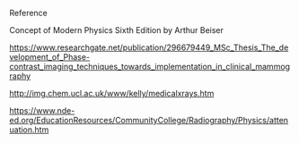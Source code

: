 Reference 

Concept of Modern Physics Sixth Edition by Arthur Beiser

https://www.researchgate.net/publication/296679449_MSc_Thesis_The_development_of_Phase-contrast_imaging_techniques_towards_implementation_in_clinical_mammography

http://img.chem.ucl.ac.uk/www/kelly/medicalxrays.htm

https://www.nde-ed.org/EducationResources/CommunityCollege/Radiography/Physics/attenuation.htm
